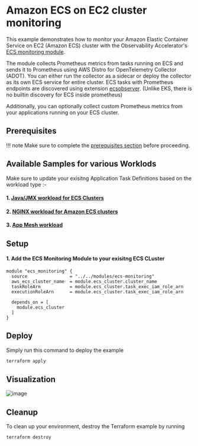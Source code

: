# Amazon ECS on EC2 cluster monitoring

This example demonstrates how to monitor your Amazon Elastic Container Service on EC2
(Amazon ECS) cluster with the Observability Accelerator's
[ECS monitoring module](https://github.com/aws-observability/terraform-aws-observability-accelerator/tree/main/modules/ecs-monitoring).

The module collects Prometheus metrics from tasks running on ECS and sends it to Prometheus using AWS Distro for OpenTelemetry Collector (ADOT).
You can either run the collector as a sidecar or deploy the collector as its own ECS service for entire cluster.
ECS tasks with Prometheus endpoints are discovered using extension
[ecsobserver](https://github.com/open-telemetry/opentelemetry-collector-contrib/blob/main/extension/observer/ecsobserver/README.md).
(Unlike EKS, there is no builtin discovery for ECS inside prometheus)

Additionally, you can optionally collect custom Prometheus metrics from your applications running
on your ECS cluster.

## Prerequisites

!!! note
    Make sure to complete the [prerequisites section](https://aws-observability.github.io/terraform-aws-observability-accelerator/concepts/#prerequisites) before proceeding.

## Available Samples for various Worklods
Make sure to update your exisitng Application Task Definitions based on the workload type :-

#### 1. [Java/JMX workload for ECS Clusters](https://docs.aws.amazon.com/AmazonCloudWatch/latest/monitoring/ContainerInsights-Prometheus-Sample-Workloads-ECS-javajmx.html)
#### 2. [NGINX workload for Amazon ECS clusters](https://docs.aws.amazon.com/AmazonCloudWatch/latest/monitoring/ContainerInsights-Prometheus-Setup-nginx-ecs.html)
#### 3. [App Mesh workload](https://docs.aws.amazon.com/AmazonCloudWatch/latest/monitoring/ContainerInsights-Prometheus-Sample-Workloads-ECS-appmesh.html)

## Setup

#### 1. Add the ECS Monitoring Module to your exisitng ECS CLuster

```
module "ecs_monitoring" {
  source                = "../../modules/ecs-monitoring"
  aws_ecs_cluster_name  = module.ecs_cluster.cluster_name
  taskRoleArn           = module.ecs_cluster.task_exec_iam_role_arn
  executionRoleArn      = module.ecs_cluster.task_exec_iam_role_arn

  depends_on = [
    module.ecs_cluster
  ]
}
```

## Deploy

Simply run this command to deploy the example

```bash
terraform apply
```

## Visualization
![image](https://github.com/ruchimo/terraform-aws-observability-accelerator/assets/106240341/006c387e-92e8-45c8-ae2e-825900990741)


## Cleanup

To clean up your environment, destroy the Terraform example by running

```sh
terraform destroy
```

